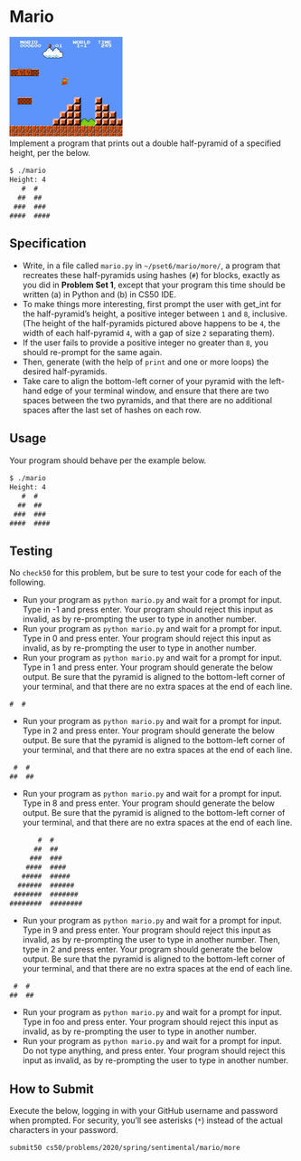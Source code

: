 # Mario
![pyramids](pics/pyramids.png)  
Implement a program that prints out a double half-pyramid of a specified height, per the below.
```
$ ./mario
Height: 4
   #  #
  ##  ##
 ###  ###
####  ####
```
## Specification
* Write, in a file called `mario.py` in `~/pset6/mario/more/`, a program that recreates these half-pyramids using hashes (`#`) for blocks, exactly as you did in **Problem Set 1**, except that your program this time should be written (a) in Python and (b) in CS50 IDE.
* To make things more interesting, first prompt the user with get_int for the half-pyramid’s height, a positive integer between `1` and `8`, inclusive. (The height of the half-pyramids pictured above happens to be `4`, the width of each half-pyramid `4`, with a gap of size `2` separating them).
* If the user fails to provide a positive integer no greater than `8`, you should re-prompt for the same again.
* Then, generate (with the help of `print` and one or more loops) the desired half-pyramids.
* Take care to align the bottom-left corner of your pyramid with the left-hand edge of your terminal window, and ensure that there are two spaces between the two pyramids, and that there are no additional spaces after the last set of hashes on each row.

## Usage
Your program should behave per the example below.
```
$ ./mario
Height: 4
   #  #
  ##  ##
 ###  ###
####  ####
```
## Testing
No `check50` for this problem, but be sure to test your code for each of the following.

* Run your program as `python mario.py` and wait for a prompt for input. Type in -1 and press enter. Your program should reject this input as invalid, as by re-prompting the user to type in another number.
* Run your program as `python mario.py` and wait for a prompt for input. Type in 0 and press enter. Your program should reject this input as invalid, as by re-prompting the user to type in another number.
* Run your program as `python mario.py` and wait for a prompt for input. Type in 1 and press enter. Your program should generate the below output. Be sure that the pyramid is aligned to the bottom-left corner of your terminal, and that there are no extra spaces at the end of each line.
```
#  #
```
* Run your program as `python mario.py` and wait for a prompt for input. Type in 2 and press enter. Your program should generate the below output. Be sure that the pyramid is aligned to the bottom-left corner of your terminal, and that there are no extra spaces at the end of each line.
```
 #  #
##  ##
```
* Run your program as `python mario.py` and wait for a prompt for input. Type in 8 and press enter. Your program should generate the below output. Be sure that the pyramid is aligned to the bottom-left corner of your terminal, and that there are no extra spaces at the end of each line.
```
       #  #
      ##  ##
     ###  ###
    ####  ####
   #####  #####
  ######  ######
 #######  #######
########  ########
```
* Run your program as `python mario.py` and wait for a prompt for input. Type in 9 and press enter. Your program should reject this input as invalid, as by re-prompting the user to type in another number. Then, type in 2 and press enter. Your program should generate the below output. Be sure that the pyramid is aligned to the bottom-left corner of your terminal, and that there are no extra spaces at the end of each line.
```
 #  #
##  ##
```
* Run your program as `python mario.py` and wait for a prompt for input. Type in foo and press enter. Your program should reject this input as invalid, as by re-prompting the user to type in another number.
* Run your program as `python mario.py` and wait for a prompt for input. Do not type anything, and press enter. Your program should reject this input as invalid, as by re-prompting the user to type in another number.

## How to Submit
Execute the below, logging in with your GitHub username and password when prompted. For security, you’ll see asterisks (`*`) instead of the actual characters in your password.
```
submit50 cs50/problems/2020/spring/sentimental/mario/more
```